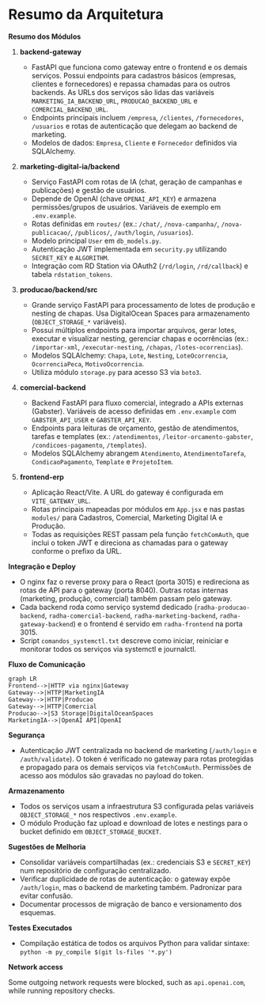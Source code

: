 # Resumo da Arquitetura

**Resumo dos Módulos**

1. **backend-gateway**  
   - FastAPI que funciona como gateway entre o frontend e os demais serviços. Possui endpoints para cadastros básicos (empresas, clientes e fornecedores) e repassa chamadas para os outros backends. As URLs dos serviços são lidas das variáveis `MARKETING_IA_BACKEND_URL`, `PRODUCAO_BACKEND_URL` e `COMERCIAL_BACKEND_URL`.  
   - Endpoints principais incluem `/empresa`, `/clientes`, `/fornecedores`, `/usuarios` e rotas de autenticação que delegam ao backend de marketing.  
   - Modelos de dados: `Empresa`, `Cliente` e `Fornecedor` definidos via SQLAlchemy.

2. **marketing-digital-ia/backend**  
   - Serviço FastAPI com rotas de IA (chat, geração de campanhas e publicações) e gestão de usuários.  
   - Depende de OpenAI (chave `OPENAI_API_KEY`) e armazena permissões/grupos de usuários. Variáveis de exemplo em `.env.example`.  
   - Rotas definidas em `routes/` (ex.: `/chat/`, `/nova-campanha/`, `/nova-publicacao/`, `/publicos/`, `/auth/login`, `/usuarios`).  
   - Modelo principal `User` em `db_models.py`.
   - Autenticação JWT implementada em `security.py` utilizando `SECRET_KEY` e `ALGORITHM`.
   - Integração com RD Station via OAuth2 (`/rd/login`, `/rd/callback`) e tabela `rdstation_tokens`.

3. **producao/backend/src**  
   - Grande serviço FastAPI para processamento de lotes de produção e nesting de chapas. Usa DigitalOcean Spaces para armazenamento (`OBJECT_STORAGE_*` variáveis).  
   - Possui múltiplos endpoints para importar arquivos, gerar lotes, executar e visualizar nesting, gerenciar chapas e ocorrências (ex.: `/importar-xml`, `/executar-nesting`, `/chapas`, `/lotes-ocorrencias`).  
   - Modelos SQLAlchemy: `Chapa`, `Lote`, `Nesting`, `LoteOcorrencia`, `OcorrenciaPeca`, `MotivoOcorrencia`.  
   - Utiliza módulo `storage.py` para acesso S3 via `boto3`.

4. **comercial-backend**  
   - Backend FastAPI para fluxo comercial, integrado a APIs externas (Gabster). Variáveis de acesso definidas em `.env.example` com `GABSTER_API_USER` e `GABSTER_API_KEY`.  
   - Endpoints para leituras de orçamento, gestão de atendimentos, tarefas e templates (ex.: `/atendimentos`, `/leitor-orcamento-gabster`, `/condicoes-pagamento`, `/templates`).  
   - Modelos SQLAlchemy abrangem `Atendimento`, `AtendimentoTarefa`, `CondicaoPagamento`, `Template` e `ProjetoItem`.

5. **frontend-erp**  
   - Aplicação React/Vite. A URL do gateway é configurada em `VITE_GATEWAY_URL`.  
   - Rotas principais mapeadas por módulos em `App.jsx` e nas pastas `modules/` para Cadastros, Comercial, Marketing Digital IA e Produção.  
   - Todas as requisições REST passam pela função `fetchComAuth`, que inclui o token JWT e direciona as chamadas para o gateway conforme o prefixo da URL.

**Integração e Deploy**

- O nginx faz o reverse proxy para o React (porta 3015) e redireciona as rotas de API para o gateway (porta 8040). Outras rotas internas (marketing, produção, comercial) também passam pelo gateway.
- Cada backend roda como serviço systemd dedicado (`radha-producao-backend`, `radha-comercial-backend`, `radha-marketing-backend`, `radha-gateway-backend`) e o frontend é servido em `radha-frontend` na porta 3015.
- Script `comandos_systemctl.txt` descreve como iniciar, reiniciar e monitorar todos os serviços via systemctl e journalctl.

**Fluxo de Comunicação**

```mermaid
graph LR
Frontend-->|HTTP via nginx|Gateway
Gateway-->|HTTP|MarketingIA
Gateway-->|HTTP|Producao
Gateway-->|HTTP|Comercial
Producao-->|S3 Storage|DigitalOceanSpaces
MarketingIA-->|OpenAI API|OpenAI
```

**Segurança**

- Autenticação JWT centralizada no backend de marketing (`/auth/login` e `/auth/validate`). O token é verificado no gateway para rotas protegidas e propagado para os demais serviços via `fetchComAuth`. Permissões de acesso aos módulos são gravadas no payload do token.

**Armazenamento**

- Todos os serviços usam a infraestrutura S3 configurada pelas variáveis `OBJECT_STORAGE_*` nos respectivos `.env.example`.
- O módulo Produção faz upload e download de lotes e nestings para o bucket definido em `OBJECT_STORAGE_BUCKET`.

**Sugestões de Melhoria**

- Consolidar variáveis compartilhadas (ex.: credenciais S3 e `SECRET_KEY`) num repositório de configuração centralizado.
- Verificar duplicidade de rotas de autenticação: o gateway expõe `/auth/login`, mas o backend de marketing também. Padronizar para evitar confusão.
- Documentar processos de migração de banco e versionamento dos esquemas.

**Testes Executados**

- Compilação estática de todos os arquivos Python para validar sintaxe: `python -m py_compile $(git ls-files '*.py')`

**Network access**

Some outgoing network requests were blocked, such as `api.openai.com`, while running repository checks.

